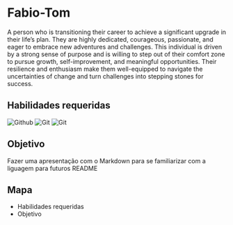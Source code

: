 # Fabio-Tom

A person who is transitioning their career to achieve a significant upgrade in their life’s plan. They are highly dedicated, courageous, passionate, and eager to embrace new adventures and challenges. This individual is driven by a strong sense of purpose and is willing to step out of their comfort zone to pursue growth, self-improvement, and meaningful opportunities. Their resilience and enthusiasm make them well-equipped to navigate the uncertainties of change and turn challenges into stepping stones for success.

## Habilidades requeridas

![Github](https://img.shields.io/badge/Github-FCAE3D?style=for-the-badge&logo=github&logoColor=FCF33D)
![Git](https://img.shields.io/badge/Git-FCAE3D?style=for-the-badge&logo=git&logoColor=FCF33D)
![Git](https://img.shields.io/badge/markdown-FCAE3D?style=for-the-badge&logo=markdown&logoColor=FCF33D)

## Objetivo

Fazer uma apresentação com o Markdown para se familiarizar com a liguagem para futuros README

## Mapa

- Habilidades requeridas
- Objetivo
